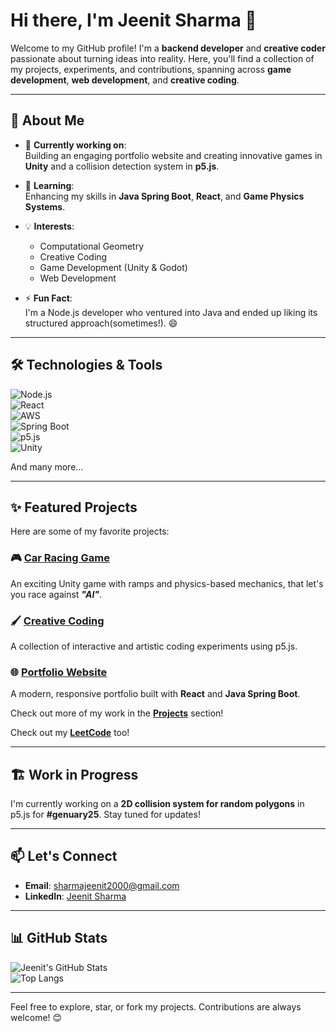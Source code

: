 # Hi there, I'm Jeenit Sharma 👋  

Welcome to my GitHub profile! I'm a **backend developer** and **creative coder** passionate about turning ideas into reality. Here, you'll find a collection of my projects, experiments, and contributions, spanning across **game development**, **web development**, and **creative coding**.

---

## 🚀 About Me
- 🔭 **Currently working on**:  
  Building an engaging portfolio website and creating innovative games in **Unity** and a collision detection system in **p5.js**.
  
- 🌱 **Learning**:  
  Enhancing my skills in **Java Spring Boot**, **React**, and **Game Physics Systems**.

- 💡 **Interests**:  
  - Computational Geometry  
  - Creative Coding  
  - Game Development (Unity & Godot)  
  - Web Development

- ⚡ **Fun Fact**:  
  I'm a Node.js developer who ventured into Java and ended up liking its structured approach(sometimes!). 😄

---

## 🛠️ Technologies & Tools
![Node.js](https://img.shields.io/badge/Node.js-43853D?style=for-the-badge&logo=node.js&logoColor=white)  
![React](https://img.shields.io/badge/React-20232A?style=for-the-badge&logo=react&logoColor=61DAFB)  
![AWS](https://img.shields.io/badge/AWS-FF9900?style=for-the-badge&logo=amazonaws&logoColor=white)  
![Spring Boot](https://img.shields.io/badge/Spring_Boot-6DB33F?style=for-the-badge&logo=spring&logoColor=white)  
![p5.js](https://img.shields.io/badge/p5.js-ED225D?style=for-the-badge&logo=p5.js&logoColor=white)  
![Unity](https://img.shields.io/badge/Unity-100000?style=for-the-badge&logo=unity&logoColor=white)  

And many more...

---

## ✨ Featured Projects
Here are some of my favorite projects:

### 🎮 **[Car Racing Game](https://github.com/js313/party-kart)**
An exciting Unity game with ramps and physics-based mechanics, that let's you race against ***"AI"***.  

### 🖌️ **[Creative Coding](https://github.com/js313/p5-sketches)**
A collection of interactive and artistic coding experiments using p5.js.  

### 🌐 **[Portfolio Website](https://github.com/js313/portfolio)**
A modern, responsive portfolio built with **React** and **Java Spring Boot**.  

Check out more of my work in the **[Projects](https://github.com/js313?tab=repositories)** section!

Check out my **[LeetCode](https://www.leetcode.com/JS00)** too!

---

## 🏗️ Work in Progress
I'm currently working on a **2D collision system for random polygons** in p5.js for **#genuary25**. Stay tuned for updates!

---

## 📫 Let's Connect
- **Email**: [sharmajeenit2000@gmail.com](mailto:sharmajeenit2000@gmail.com)  
- **LinkedIn**: [Jeenit Sharma](https://linkedin.com/in/jeenit-sharma)  

---

## 📊 GitHub Stats
![Jeenit's GitHub Stats](https://github-readme-stats.vercel.app/api?username=js313&show_icons=true&theme=radical)  
![Top Langs](https://github-readme-stats.vercel.app/api/top-langs/?username=js313&layout=compact&theme=radical)

---

Feel free to explore, star, or fork my projects. Contributions are always welcome! 😊

